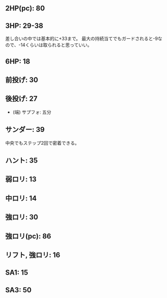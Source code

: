 ## 2HP(pc): 80

## 3HP: 29-38

差し合いの中では基本的に+33まで。
最大の持続当てでもガードされると-9なので、-14くらいは取られると思っていい。

## 6HP: 18

## 前投げ: 30

## 後投げ: 27

- (端) サプフォ: 五分

## サンダー: 39

中央でもステップ2回で密着できる。

## ハント: 35

## 弱ロリ: 13

## 中ロリ: 14

## 強ロリ: 30

## 強ロリ(pc): 86

## リフト, 強ロリ: 16

## SA1: 15

## SA3: 50
